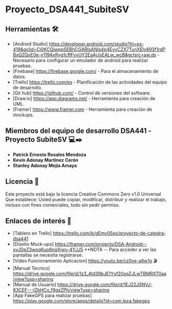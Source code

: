 # Proyecto_DSA441_SubiteSV



## Herramientas 🛠️

* [Android Studio] https://developer.android.com/studio?hl=es-419&gclid=Cj0KCQjwppSEBhCGARIsANIs4p4EyyCZX7TunXEly893f1rdPBxQZQxE0e-v119AxRyg1cffFvvUY2EaAjJsEALw_wcB&gclsrc=aw.ds -Necesario para configurar un emulador de android para realizar pruebas.
* [Firebase] https://firebase.google.com/ - Para el almacenamiento de datos.
* [Trello] https://trello.com/es - Planificación de las actividades del equipo de desarrollo.
* [Git hub] https://github.com/ - Control de versiones del software.
* [Draw.io] https://app.diagrams.net/ - Herramienta para creación de UML.
* [Framer] https://www.framer.com - Herramienta para creación de mockups.

## Miembros del equipo de desarrollo DSA441 -Proyecto SubiteSV 💻✒️

* **Patrick Ernesto Rosales Mendoza**
* **Kevin Adonay Martínez Cerón** 
* **Stanley Adonay Mejia Amaya** 



## Licencia 📄

Este proyecto está bajo la licencia Creative Commons Zero v1.0 Universal
Que establece:
Usted puede copiar, modificar, distribuir y realizar el trabajo, incluso con fines comerciales, todo sin pedir permiso.


## Enlaces de interés 👀

* [Tablero en Trello] https://trello.com/b/gEmv05px/proyecto-de-catedra-dsa441
* [Diseño Mock-ups] https://framer.com/projects/DSA-Android--xvJDeZ3woqKuo6nqXjwy-4YJJ5  **NOTA -- Para acceder a ver las pantallas se necesita registrarse.
* [Video Funcionamiento Aplicacion] https://youtu.be/cz0ve-a6w1o 🎬
* [Manual Tecnico] https://drive.google.com/file/d/1z3_4td39bJE1Yxf20xqZJLwTBMRXT0aa/view?usp=sharing 
* [Manual de Usuario] https://drive.google.com/file/d/1EJ22JSNVJ-83CEF---lZbHCv_f9gzZPh/view?usp=sharing 
* [App FakeGPS para realizar pruebas] https://play.google.com/store/apps/details?id=com.lexa.fakegps
